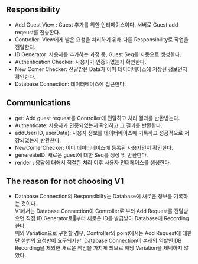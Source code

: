 ## Responsibility

- Add Guest View : Guest 추가를 위한 인터페이스이다. 서버로 Guest add reqeust를 전송한다.
- Controller: View에게 받은 요청을 처리하기 위해 다른 Responsibility로 작업을 전달한다.
- ID Generator: 사용자를 추가하는 과정 중, Guest Seq를 자동으로 생성한다.
- Authentication Checker: 사용자가 인증되었는지 확인한다.
- New Comer Checker: 전달받은 Data가 이미 데이터베이스에 저장된 정보인지 확인한다.
- Database Connection: 데이터베이스에 접근한다.

## Communications

- get: Add guest request를 Controller에 전달하고 처리 결과를 반환받는다.
- Authenticate: 사용자가 인증되었는지 확인하고 그 결과를 반환한다.
- addUser(ID, userData): 사용자 정보를 데이터베이스에 기록하고 성공적으로 저장되었는지 반환한다.
- NewComerChecker: 이미 데이터베이스에 등록된 사용자인지 확인한다.
- genereateID: 새로운 guest에 대한 Seq를 생성 및 반환한다.
- render : 응답에 대해서 적절한 처리 이후 사용자 인터페이스를 생성한다.

## The reason for not choosing V1

- Database Connection의 Responsibilty는 Database에 새로운 정보를 기록하는 것이다.<br>
  V1에서는 Database Connection이 Controller로 부터 Add Request를 전달받으면 직접 ID Generator로부터 새로운 ID를 발급받아 Database에 Recording한다.<br>
  위의 Variation으로 구현할 경우, Controller의 point에서는 Add Request에 대한 단 한번의 요청만이 요구되지만, Database Connection이 본래의 역할인 DB Recording을 제외한 새로운 책임을 가지게 되므로 해당 Variation을 체택하지 않았다.